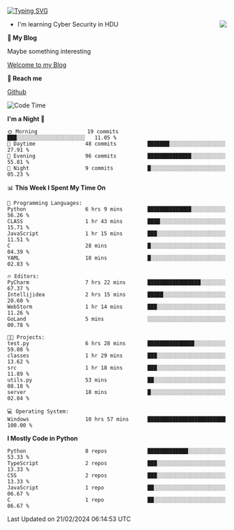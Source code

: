 [![Typing SVG](https://readme-typing-svg.herokuapp.com?font=Fira+Code&pause=1000&random=false&width=450&height=60&lines=Hello+%F0%9F%91%8B%F0%9F%8F%BB;I'm+JBNRZ)](https://git.io/typing-svg)

<a href="#">
  <img align="right" src="https://github-readme-stats.vercel.app/api?username=JBNRZ&show_icons=true&bg_color=15,f2f7fd,E0EAFC" />
</a>

- I'm learning Cyber Security in HDU

 **🌱 My Blog**

Maybe something interesting

[Welcome to my Blog](https://jbnrz.com.cn/)

 **💬 Reach me** 

[Github](https://github.com/JBNRZ)


<!--START_SECTION:waka-->
![Code Time](http://img.shields.io/badge/Code%20Time-330%20hrs%2057%20mins-blue)

**I'm a Night 🦉** 

```text
🌞 Morning                19 commits          ███░░░░░░░░░░░░░░░░░░░░░░   11.05 % 
🌆 Daytime                48 commits          ███████░░░░░░░░░░░░░░░░░░   27.91 % 
🌃 Evening                96 commits          ██████████████░░░░░░░░░░░   55.81 % 
🌙 Night                  9 commits           █░░░░░░░░░░░░░░░░░░░░░░░░   05.23 % 
```


📊 **This Week I Spent My Time On** 

```text
💬 Programming Languages: 
Python                   6 hrs 9 mins        ██████████████░░░░░░░░░░░   56.26 % 
CLASS                    1 hr 43 mins        ████░░░░░░░░░░░░░░░░░░░░░   15.71 % 
JavaScript               1 hr 15 mins        ███░░░░░░░░░░░░░░░░░░░░░░   11.51 % 
C                        28 mins             █░░░░░░░░░░░░░░░░░░░░░░░░   04.39 % 
YAML                     18 mins             █░░░░░░░░░░░░░░░░░░░░░░░░   02.83 % 

🔥 Editors: 
PyCharm                  7 hrs 22 mins       █████████████████░░░░░░░░   67.37 % 
Intellijidea             2 hrs 15 mins       █████░░░░░░░░░░░░░░░░░░░░   20.60 % 
WebStorm                 1 hr 14 mins        ███░░░░░░░░░░░░░░░░░░░░░░   11.26 % 
GoLand                   5 mins              ░░░░░░░░░░░░░░░░░░░░░░░░░   00.78 % 

🐱‍💻 Projects: 
test.py                  6 hrs 28 mins       ███████████████░░░░░░░░░░   59.08 % 
classes                  1 hr 29 mins        ███░░░░░░░░░░░░░░░░░░░░░░   13.62 % 
src                      1 hr 18 mins        ███░░░░░░░░░░░░░░░░░░░░░░   11.89 % 
utils.py                 53 mins             ██░░░░░░░░░░░░░░░░░░░░░░░   08.18 % 
server                   18 mins             █░░░░░░░░░░░░░░░░░░░░░░░░   02.84 % 

💻 Operating System: 
Windows                  10 hrs 57 mins      █████████████████████████   100.00 % 
```

**I Mostly Code in Python** 

```text
Python                   8 repos             █████████████░░░░░░░░░░░░   53.33 % 
TypeScript               2 repos             ███░░░░░░░░░░░░░░░░░░░░░░   13.33 % 
CSS                      2 repos             ███░░░░░░░░░░░░░░░░░░░░░░   13.33 % 
JavaScript               1 repo              ██░░░░░░░░░░░░░░░░░░░░░░░   06.67 % 
C                        1 repo              ██░░░░░░░░░░░░░░░░░░░░░░░   06.67 % 
```




 Last Updated on 21/02/2024 06:14:53 UTC
<!--END_SECTION:waka-->

